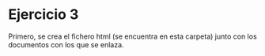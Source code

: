 # Ejercicio 3

Primero, se crea el fichero html (se encuentra en esta carpeta) junto con los documentos con los que se enlaza. 
